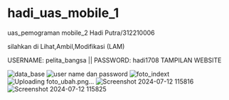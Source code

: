 # hadi_uas_mobile_1

uas_pemograman mobile_2
Hadi Putra/312210006

silahkan di Lihat,Ambil,Modifikasi (LAM)

USERNAME: pelita_bangsa || PASSWORD: hadi1708
TAMPILAN WEBSITE

![data_base](https://github.com/user-attachments/assets/3523ce6e-11e7-4a18-99d3-87e3809428a3)
![user name dan password](https://github.com/user-attachments/assets/4159f53f-c8c5-492f-8141-bbcf1dc38497)
![foto_indext](https://github.com/user-attachments/assets/a6ffed7d-2e41-4c50-b169-634383266655)
![Uploading foto_ubah.png…]()
![Screenshot 2024-07-12 115816](https://github.com/user-attachments/assets/b467e240-c5c4-485b-a1fd-4e56cb35de44)
![Screenshot 2024-07-12 115825](https://github.com/user-attachments/assets/c4e0e687-d580-4b05-9a7e-fc0ec5938f5b)
